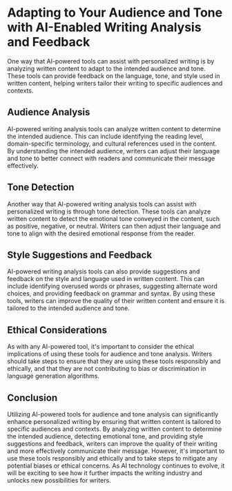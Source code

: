 Adapting to Your Audience and Tone with AI-Enabled Writing Analysis and Feedback
===================================================================================================================================

One way that AI-powered tools can assist with personalized writing is by analyzing written content to adapt to the intended audience and tone. These tools can provide feedback on the language, tone, and style used in written content, helping writers tailor their writing to specific audiences and contexts.

Audience Analysis
-----------------

AI-powered writing analysis tools can analyze written content to determine the intended audience. This can include identifying the reading level, domain-specific terminology, and cultural references used in the content. By understanding the intended audience, writers can adjust their language and tone to better connect with readers and communicate their message effectively.

Tone Detection
--------------

Another way that AI-powered writing analysis tools can assist with personalized writing is through tone detection. These tools can analyze written content to detect the emotional tone conveyed in the content, such as positive, negative, or neutral. Writers can then adjust their language and tone to align with the desired emotional response from the reader.

Style Suggestions and Feedback
------------------------------

AI-powered writing analysis tools can also provide suggestions and feedback on the style and language used in written content. This can include identifying overused words or phrases, suggesting alternate word choices, and providing feedback on grammar and syntax. By using these tools, writers can improve the quality of their written content and ensure it is tailored to the intended audience and tone.

Ethical Considerations
----------------------

As with any AI-powered tool, it's important to consider the ethical implications of using these tools for audience and tone analysis. Writers should take steps to ensure that they are using these tools responsibly and ethically, and that they are not contributing to bias or discrimination in language generation algorithms.

Conclusion
----------

Utilizing AI-powered tools for audience and tone analysis can significantly enhance personalized writing by ensuring that written content is tailored to specific audiences and contexts. By analyzing written content to determine the intended audience, detecting emotional tone, and providing style suggestions and feedback, writers can improve the quality of their writing and more effectively communicate their message. However, it's important to use these tools responsibly and ethically and to take steps to mitigate any potential biases or ethical concerns. As AI technology continues to evolve, it will be exciting to see how it further impacts the writing industry and unlocks new possibilities for writers.
